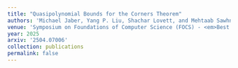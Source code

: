 ```yaml
---
title: "Quasipolynomial Bounds for the Corners Theorem"
authors: 'Michael Jaber, Yang P. Liu, Shachar Lovett, and Mehtaab Sawhney'
venue: 'Symposium on Foundations of Computer Science (FOCS) - <em>Best Paper</em>'
year: 2025
arxiv: '2504.07006'
collection: publications
permalink: false
---
```

